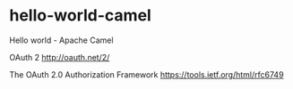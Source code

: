 # hello-world-camel
Hello world - Apache Camel


OAuth 2
http://oauth.net/2/

The OAuth 2.0 Authorization Framework
https://tools.ietf.org/html/rfc6749
